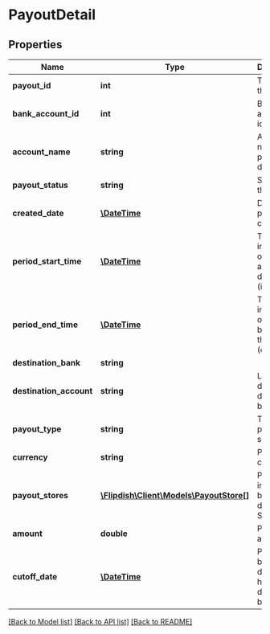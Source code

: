 # PayoutDetail

## Properties
Name | Type | Description | Notes
------------ | ------------- | ------------- | -------------
**payout_id** | **int** | The id of the payout. | [optional] 
**bank_account_id** | **int** | Bank account identifier | [optional] 
**account_name** | **string** | Account name of the payout destination | [optional] 
**payout_status** | **string** | Status of the payout | [optional] 
**created_date** | [**\DateTime**](\DateTime.md) | Date payout was created | [optional] 
**period_start_time** | [**\DateTime**](\DateTime.md) | This payout includes operations after at this date (inclusive) | [optional] 
**period_end_time** | [**\DateTime**](\DateTime.md) | This payout includes operations before at this date (exclusive) | [optional] 
**destination_bank** | **string** |  | [optional] 
**destination_account** | **string** | Last 4 digits of the destination bank IBAN | [optional] 
**payout_type** | **string** | Type of payout source | [optional] 
**currency** | **string** | Payout currency | [optional] 
**payout_stores** | [**\Flipdish\Client\Models\PayoutStore[]**](PayoutStore.md) | Payout information broken down by Store | [optional] 
**amount** | **double** | Payout amount | [optional] 
**cutoff_date** | [**\DateTime**](\DateTime.md) | Payouts before this date do not have a details breakdown | [optional] 

[[Back to Model list]](../README.md#documentation-for-models) [[Back to API list]](../README.md#documentation-for-api-endpoints) [[Back to README]](../README.md)


